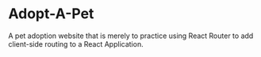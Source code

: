 # Adopt-A-Pet
A pet adoption website that is merely to practice using React Router to add client-side routing to a React Application.
